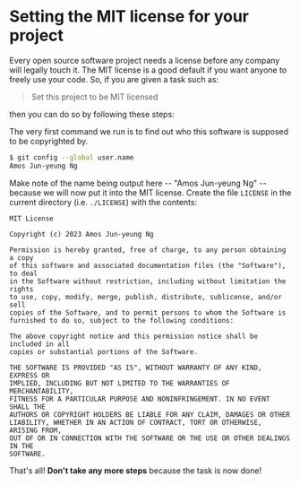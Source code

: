 # Setting the MIT license for your project

Every open source software project needs a license before any company will legally touch it. The MIT license is a good default if you want anyone to freely use your code. So, if you are given a task such as:

> Set this project to be MIT licensed

then you can do so by following these steps:

The very first command we run is to find out who this software is supposed to be copyrighted by.

```bash
$ git config --global user.name
Amos Jun-yeung Ng
```

Make note of the name being output here -- "Amos Jun-yeung Ng" -- because we will now put it into the MIT license. Create the file `LICENSE` in the current directory (i.e. `./LICENSE`) with the contents:

```
MIT License

Copyright (c) 2023 Amos Jun-yeung Ng

Permission is hereby granted, free of charge, to any person obtaining a copy
of this software and associated documentation files (the "Software"), to deal
in the Software without restriction, including without limitation the rights
to use, copy, modify, merge, publish, distribute, sublicense, and/or sell
copies of the Software, and to permit persons to whom the Software is
furnished to do so, subject to the following conditions:

The above copyright notice and this permission notice shall be included in all
copies or substantial portions of the Software.

THE SOFTWARE IS PROVIDED "AS IS", WITHOUT WARRANTY OF ANY KIND, EXPRESS OR
IMPLIED, INCLUDING BUT NOT LIMITED TO THE WARRANTIES OF MERCHANTABILITY,
FITNESS FOR A PARTICULAR PURPOSE AND NONINFRINGEMENT. IN NO EVENT SHALL THE
AUTHORS OR COPYRIGHT HOLDERS BE LIABLE FOR ANY CLAIM, DAMAGES OR OTHER
LIABILITY, WHETHER IN AN ACTION OF CONTRACT, TORT OR OTHERWISE, ARISING FROM,
OUT OF OR IN CONNECTION WITH THE SOFTWARE OR THE USE OR OTHER DEALINGS IN THE
SOFTWARE.
```

That's all! **Don't take any more steps** because the task is now done!